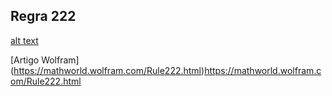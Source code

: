 Regra 222
---

[alt text](https://mathworld.wolfram.com/images/eps-gif/ElementaryCARule222_1000.gif)


[Artigo Wolfram] (https://mathworld.wolfram.com/Rule222.html)https://mathworld.wolfram.com/Rule222.html


